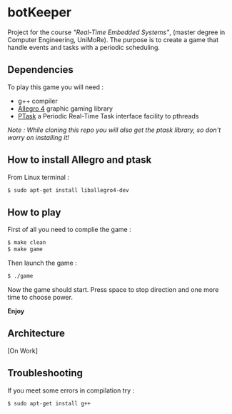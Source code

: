 # botKeeper

Project for the course *"Real-Time Embedded Systems"*, (master degree in Computer Engineering, UniMoRe).
The purpose is to create a game that handle events and tasks with a periodic scheduling.


## Dependencies

To play this game you will need :
- g++ compiler
- [Allegro 4](https://liballeg.org) graphic gaming library
- [PTask](https://github.com/glipari/ptask) a Periodic Real-Time Task interface facility to pthreads

*Note : While cloning this repo you will also get the ptask library, so don't worry on installing it!*


## How to install Allegro and ptask

From Linux terminal :
```bash
$ sudo apt-get install liballegro4-dev
```


## How to play

First of all you need to complie the game :
```bash
$ make clean
$ make game
```

Then launch the game :
```bash
$ ./game
```

Now the game should start.
Press space to stop direction and one more time to choose power.

**Enjoy**


## Architecture

[On Work]


## Troubleshooting

If you meet some errors in compilation try :
```bash
$ sudo apt-get install g++
```
